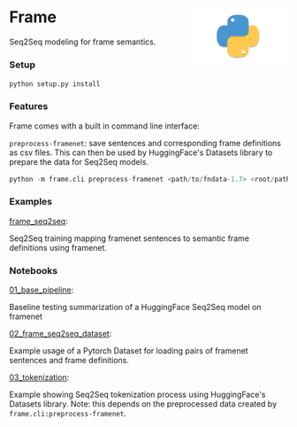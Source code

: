 <h1>Frame<img src='https://github.com/yngtodd/frame/blob/main/img/snek.png' align='right' width='180' height='104'></h1>

Seq2Seq modeling for frame semantics.

### Setup

```
python setup.py install
```

### Features

Frame comes with a built in command line interface:

`preprocess-framenet`: save sentences and corresponding frame definitions as csv files. This 
can then be used by HuggingFace's Datasets library to prepare the data for Seq2Seq models.

```python
python -m frame.cli preprocess-framenet <path/to/fndata-1.7> <root/path/to/save/preprocessed/data>
```

### Examples

[frame_seq2seq](examples/frame_seq2seq.py): 

Seq2Seq training mapping framenet sentences to semantic frame definitions using framenet.

### Notebooks

[01_base_pipeline](examples/notebooks/01_base_pipeline.ipynb): 

Baseline testing summarization of a HuggingFace Seq2Seq model on framenet

[02_frame_seq2seq_dataset](examples/notebooks/02_frame_seq2seq_dataset.ipynb): 

Example usage of a Pytorch Dataset for loading pairs of framenet sentences and frame definitions.

[03_tokenization](examples/notebooks/03_tokenization.ipynb): 

Example showing Seq2Seq tokenization process using HuggingFace's Datasets library. Note: this 
depends on the preprocessed data created by `frame.cli:preprocess-framenet`.

